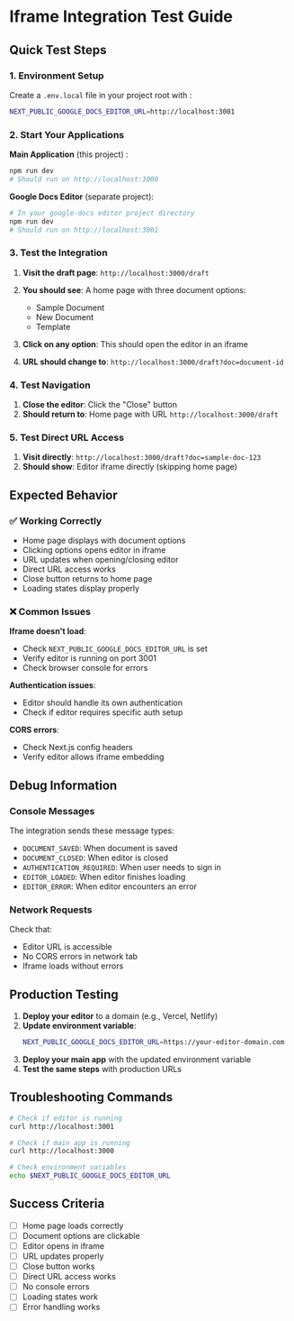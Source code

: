# Iframe Integration Test Guide

## Quick Test Steps

### 1. Environment Setup
Create a `.env.local` file in your project root with :
```bash
NEXT_PUBLIC_GOOGLE_DOCS_EDITOR_URL=http://localhost:3001
```

### 2. Start Your Applications

**Main Application** (this project) :
```bash
npm run dev
# Should run on http://localhost:3000
```

**Google Docs Editor** (separate project):
```bash
# In your google-docs editor project directory
npm run dev
# Should run on http://localhost:3001
```

### 3. Test the Integration

1. **Visit the draft page**: `http://localhost:3000/draft`
2. **You should see**: A home page with three document options:
   - Sample Document
   - New Document  
   - Template

3. **Click on any option**: This should open the editor in an iframe
4. **URL should change to**: `http://localhost:3000/draft?doc=document-id`

### 4. Test Navigation

1. **Close the editor**: Click the "Close" button
2. **Should return to**: Home page with URL `http://localhost:3000/draft`

### 5. Test Direct URL Access

1. **Visit directly**: `http://localhost:3000/draft?doc=sample-doc-123`
2. **Should show**: Editor iframe directly (skipping home page)

## Expected Behavior

### ✅ Working Correctly
- Home page displays with document options
- Clicking options opens editor in iframe
- URL updates when opening/closing editor
- Direct URL access works
- Close button returns to home page
- Loading states display properly

### ❌ Common Issues

**Iframe doesn't load**:
- Check `NEXT_PUBLIC_GOOGLE_DOCS_EDITOR_URL` is set
- Verify editor is running on port 3001
- Check browser console for errors

**Authentication issues**:
- Editor should handle its own authentication
- Check if editor requires specific auth setup

**CORS errors**:
- Check Next.js config headers
- Verify editor allows iframe embedding

## Debug Information

### Console Messages
The integration sends these message types:
- `DOCUMENT_SAVED`: When document is saved
- `DOCUMENT_CLOSED`: When editor is closed
- `AUTHENTICATION_REQUIRED`: When user needs to sign in
- `EDITOR_LOADED`: When editor finishes loading
- `EDITOR_ERROR`: When editor encounters an error

### Network Requests
Check that:
- Editor URL is accessible
- No CORS errors in network tab
- Iframe loads without errors

## Production Testing

1. **Deploy your editor** to a domain (e.g., Vercel, Netlify)
2. **Update environment variable**:
   ```bash
   NEXT_PUBLIC_GOOGLE_DOCS_EDITOR_URL=https://your-editor-domain.com
   ```
3. **Deploy your main app** with the updated environment variable
4. **Test the same steps** with production URLs

## Troubleshooting Commands

```bash
# Check if editor is running
curl http://localhost:3001

# Check if main app is running  
curl http://localhost:3000

# Check environment variables
echo $NEXT_PUBLIC_GOOGLE_DOCS_EDITOR_URL
```

## Success Criteria

- [ ] Home page loads correctly
- [ ] Document options are clickable
- [ ] Editor opens in iframe
- [ ] URL updates properly
- [ ] Close button works
- [ ] Direct URL access works
- [ ] No console errors
- [ ] Loading states work
- [ ] Error handling works
